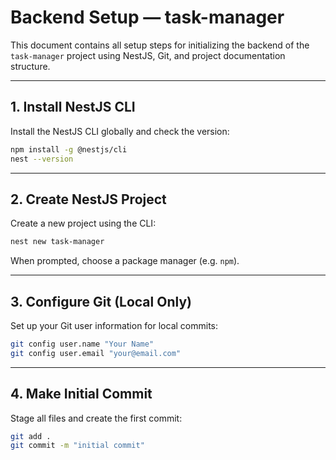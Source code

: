 # Backend Setup — task-manager

This document contains all setup steps for initializing the backend of the `task-manager` project using NestJS, Git, and project documentation structure.

---

## 1. Install NestJS CLI

Install the NestJS CLI globally and check the version:

```bash
npm install -g @nestjs/cli
nest --version
````

---

## 2. Create NestJS Project

Create a new project using the CLI:

```bash
nest new task-manager
```

When prompted, choose a package manager (e.g. `npm`).

---

## 3. Configure Git (Local Only)

Set up your Git user information for local commits:

```bash
git config user.name "Your Name"
git config user.email "your@email.com"
```

---

## 4. Make Initial Commit

Stage all files and create the first commit:

```bash
git add .
git commit -m "initial commit"
```

